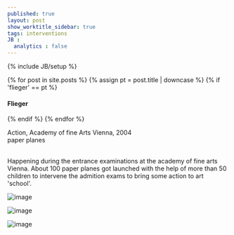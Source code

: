 ```yaml
---
published: true
layout: post
show_worktitle_sidebar: true
tags: interventions
JB :
  analytics : false
---
```


{% include JB/setup %}

<div class="container-parent">
<div class="container-narrow-right">
{% for post in site.posts %}
	{% assign pt = post.title | downcase %}
	{% if 'flieger' == pt %}
<h4><a href="{{ BASE_PATH }}{{ post.url }}"></a>Flieger</h4>
	{% endif %}
{% endfor %}

<p>
Action, Academy of fine Arts Vienna, 2004<br />
paper planes<br /><br />

Happening during the entrance examinations at the academy of fine arts Vienna. About 100 paper planes got launched with the help of more than 50 children to intervene the admition exams to bring some action to art 'school'.
</p>
</div>



<div class="container-narrow-left">
<img src="{{ site.url }}/images/flieger.jpg" alt="image">
<p></p>
<img src="{{ site.url }}/images/flieger1lg.jpg" alt="image">
<p></p>
<img src="{{ site.url }}/images/flieger2_cl.jpg" alt="image">

</div>
</div>

